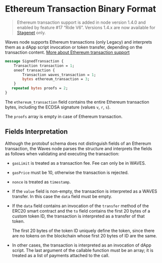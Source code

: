 # Ethereum Transaction Binary Format

> Ethereum transaction support is added in node version 1.4.0 and enabled by feature #17 “Ride V6”. Versions 1.4.x are now available for [Stagenet](/en/blockchain/blockchain-network/) only.

Waves node supports Ethereum transactions (only Legacy) and interprets them as a dApp script invocation or token transfer, depending on the transaction content. [More about Ethereum transaction support](/en/keep-in-touch/metamask)

```protobuf
message SignedTransaction {
    Transaction transaction = 1;
    oneof transaction {
        Transaction waves_transaction = 1;
        bytes ethereum_transaction = 3;
    }
   repeated bytes proofs = 2;
}
```

The `ethereum_transaction` field contains the entire Ethereum transaction bytes, including the ECDSA signature (values `v`, `r`, `s`).

The `proofs` array is empty in case of Ethereum transaction.

## Fields Interpretation

Although the protobuf schema does not distinguish fields of an Ethereum transaction, the Waves node parses the structure and interprets the fields as follows when validating and executing the transaction:

* `gasLimit` is treated as a transaction fee. Fee can only be in WAVES.
* `gasPrice` must be 10, otherwise the transaction is rejected.
* `nonce` is treated as `timestamp`.
* If the `value` field is non-empty, the transaction is interpreted as a WAVES transfer. In this case the `data` field must be empty.
* If the `data` field contains an invocation of the `transfer` method of the ERC20 smart contract and the `to` field contains the first 20 bytes of a custom token ID, the transaction is interpreted as a transfer of that token.

   The first 20 bytes of the token ID uniquely define the token, since there are no tokens on the blockchain whose first 20 bytes of ID are the same.

* In other cases, the transaction is interpreted as an invocation of dApp script. The last argument of the callable function must be an array; it is treated as a list of payments attached to the call.
